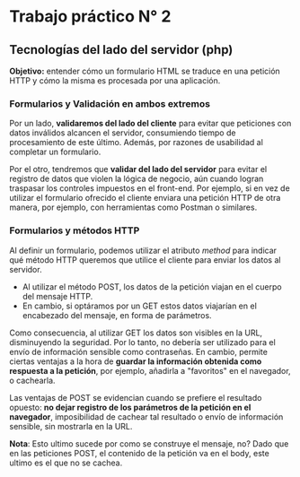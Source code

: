 # Trabajo práctico N° 2
## Tecnologías del lado del servidor (php)

**Objetivo:** entender cómo un formulario HTML se traduce en una petición HTTP y cómo la misma
es procesada por una aplicación.

### Formularios y Validación en ambos extremos

Por un lado, **validaremos del lado del cliente** para evitar que peticiones con datos inválidos alcancen el servidor, consumiendo tiempo de procesamiento de este último. Además, por razones de usabilidad al completar un formulario.

Por el otro, tendremos que **validar del lado del servidor** para evitar el registro de datos que violen la lógica de negocio, aún cuando logran traspasar los controles impuestos en el front-end. Por ejemplo, si en vez de utilizar el formulario ofrecido el cliente enviara una petición HTTP de otra manera, por ejemplo, con herramientas como Postman o similares. 


### Formularios y métodos HTTP

Al definir un formulario, podemos utilizar el atributo *method* para indicar qué método HTTP queremos que utilice el cliente para enviar los datos al servidor. 

- Al utilizar el método POST, los datos de la petición viajan en el cuerpo del mensaje HTTP.
- En cambio, si optáramos por un GET estos datos viajarían en el encabezado del mensaje, en forma de parámetros.

Como consecuencia, al utilizar GET los datos son visibles en la URL, disminuyendo la seguridad. Por lo tanto, no debería ser utilizado para el envío de información sensible como contraseñas. En cambio, permite ciertas ventajas a la hora de **guardar la información obtenida como respuesta a la petición**, por ejemplo, añadirla a "favoritos" en el navegador, o cachearla.

Las ventajas de POST se evidencian cuando se prefiere el resultado opuesto: **no dejar registro de los parámetros de la petición en el navegador**, imposibilidad de cachear tal resultado o envío de información sensible, sin mostrarla en la URL.

**Nota**: Esto ultimo sucede por como se construye el mensaje, no? Dado que en las peticiones POST, el contenido de la petición va en el body, este ultimo es el que no se cachea.